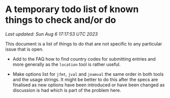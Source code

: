 # A temporary todo list of known things to check and/or do
*Last updated: Sun Aug  6 17:17:53 UTC 2023*

This document is a list of things to do that are not specific to any particular
issue that is open.

- Add to the FAQ how to find country codes for submitting entries and more
generally as the `location` tool is rather useful.

- Make options list for `jfmt`, `jval` and `jnamval` the same order in both
tools and the usage strings. It might be better to do this after the specs are
finalised as new options have been introduced or have been changed as discussion
is had which is part of the problem here.
